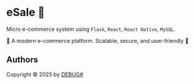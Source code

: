 # eSale 🛒

Micro e-commerce system using `Flask`, `React`, `React Native`, `MySQL`.

🛒 A modern e-commerce platform. Scalable, secure, and user-friendly 🚀

## Authors

Copyright &copy; 2025 by [DEBUG#](http://www.github.com/debug-hash)
